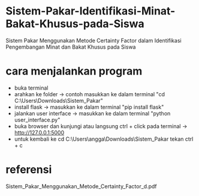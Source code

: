 # Sistem-Pakar-Identifikasi-Minat-Bakat-Khusus-pada-Siswa
Sistem Pakar Menggunakan Metode Certainty Factor dalam Identifikasi Pengembangan Minat dan Bakat Khusus pada Siswa 
# cara menjalankan program
- buka terminal
- arahkan ke folder -> contoh masukkan ke dalam terminal "cd C:\Users\Downloads\Sistem_Pakar"
- install flask -> masukkan ke dalam terminal "pip install flask"
- jalankan user interface -> masukkan ke dalam terminal "python user_interface.py"
- buka browser dan kunjungi atau langsung ctrl + click pada terminal -> http://127.0.0.1:5000
- untuk kembali ke cd C:\Users\angga\Downloads\Sistem_Pakar tekan ctrl + c
# referensi
Sistem_Pakar_Menggunakan_Metode_Certainty_Factor_d.pdf

